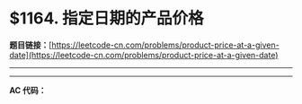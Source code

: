 # $1164. 指定日期的产品价格

**题目链接：**[https://leetcode-cn.com/problems/product-price-at-a-given-date](https://leetcode-cn.com/problems/product-price-at-a-given-date)

---

<Cards card="leetcode_1164_product-price-at-a-given-date"></Cards>

---

**AC 代码：**

```java

```